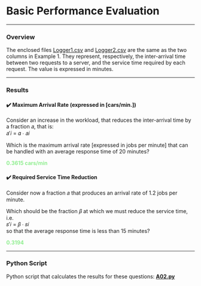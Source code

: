 # Basic Performance Evaluation
___

### Overview
The enclosed files [Logger1.csv](Logger1.csv) and [Logger2.csv](Logger2.csv) are the same as the two columns in Example 1. They represent, respectively, the inter-arrival time between two requests to a server, and the service time required by each request. The value is expressed in minutes.

---

### Results

#### ✔️ Maximum Arrival Rate (expressed in [cars/min.])
Consider an increase in the workload, that reduces the inter-arrival time by a fraction 𝑎, that is:  
𝑎′𝑖 = 𝛼 ∙ 𝑎𝑖  

Which is the maximum arrival rate [expressed in jobs per minute] that can be handled with an average response time of 20 minutes?  

<span style="color:lightgreen;font-weight:bold">0.3615 cars/min</span>

#### ✔️ Required Service Time Reduction
Consider now a fraction 𝑎 that produces an arrival rate of 1.2 jobs per minute.

Which should be the fraction 𝛽 at which we must reduce the service time, i.e.  
𝑠′𝑖 = 𝛽 ∙ 𝑠𝑖  
so that the average response time is less than 15 minutes?  

<span style="color:lightgreen;font-weight:bold">0.3194</span>

---

### Python Script

Python script that calculates the results for these questions: [**A02.py**](A02.py)

